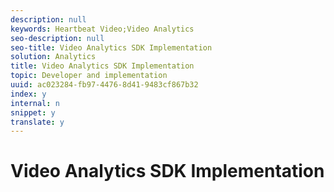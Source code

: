 ```yaml
---
description: null
keywords: Heartbeat Video;Video Analytics
seo-description: null
seo-title: Video Analytics SDK Implementation
solution: Analytics
title: Video Analytics SDK Implementation
topic: Developer and implementation
uuid: ac023284-fb97-4476-8d41-9483cf867b32
index: y
internal: n
snippet: y
translate: y
---
```


# Video Analytics SDK Implementation


